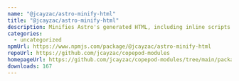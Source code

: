 ```yaml
---
name: "@jcayzac/astro-minify-html"
title: "@jcayzac/astro-minify-html"
description: Minifies Astro's generated HTML, including inline scripts & styles.
categories:
  - uncategorized
npmUrl: https://www.npmjs.com/package/@jcayzac/astro-minify-html
repoUrl: https://github.com/jcayzac/copepod-modules
homepageUrl: https://github.com/jcayzac/copepod-modules/tree/main/packages/astro-minify-html#readme
downloads: 167
---
```

